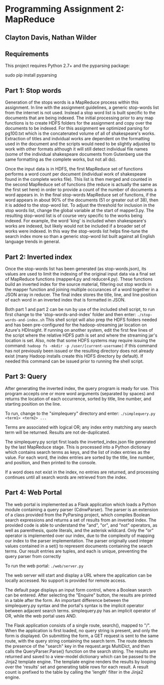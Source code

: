 Programming Assignment 2: MapReduce
===================================
Clayton Davis, Nathan Wilder
----------------------------

Requirements
------------
This project requires Python 2.7+ and the pyparsing package:

sudo pip install pyparsing



Part 1: Stop words
------------------
Generation of the stops words is a MapReduce process within this assignment. In line with the assignment guidelines, a generic stop-words list from the internet is not used. Instead a stop word list is built specific to the documents that are being indexed. The initial processing prior to any map functions is to create HDFS folders for the assignment and copy over the documents to be indexed. For this assignment we optimized parsing for pg100.txt which is the concatenated volume of all of shakespeare's works.  Extraction of titles and indvidual works are dependent on the formatting used in the document and the scripts would need to be slightly adjusted to work with other formats although it will still detect individual file names (some of the individual shakespeare documents from Gutenberg use the same formatting as the complete works, but not all do). 

Once the input data is in HDFS, the first MapReduce set of functions performs a word count per document (individual work of shakespeare found in the complete works file). This list is then merged and counted in the second MapReduce set of functions (the reduce is actually the same as the first set here) in order to provide a count of the number of documents a word appears in. In the final stop-words MapReduce set of functions, if the word appears in about 90% of the documents (51 or greater out of 38), then it is added to the stop-word list. To adjust the threshold for inclusion in the stop words list, change the global variable at the start of mapper3.py. The resulting stop-word list is of course very specific to the works being indexed. For example, the word 'king' is included when shakespeare's works are indexed, but likely would not be included if a broader set of works were indexed. In this way the stop-words list helps fine-tune the search index more so than a generic stop-word list built against all English language trends in general.

Part 2: Inverted index
----------------------
Once the stop-words list has been generated (as stop-words.json), its values are used to limit the indexing of the original input data via a final set of MapReduce functions (mapper4.py and reducer4.py).  These functions build an inverted index for the source material, filtering out stop words in the mapper function and joining multiple occurances of a word together in a JSON array in reducer.  The final index stores the title, line, and line position of each word in an inverted index that is formatted in JSON.

Both part 1 and part 2 can be run by use of the included shell script, to run first change to the 'stop-words-and-index' folder and then enter:
`./stop-words-and-index.sh`
This shell script will also prep the HDFS folders needed and has been pre-configured for the hadoop-streaming jar location on Azure's HDInsight. If running on another system, edit the first few lines of the script where the relative HDFS path is set and where the streaming jar's location is set. Also, note that some HDFS systems may require issuing the command:
`hadoop fs -mkdir -p /user/[current-username]`
if this command has not previously been issued or the resulting directory does not already exist (many Hadoop installs create this HDFS directory by default). If needed this command can be issued prior to running the shell script.

Part 3: Query
-------------
After generating the inverted index, the query program is ready for use.
This program accepts one or more word arguments (separated by spaces) and
returns the location of each occurrence, sorted by title, line number, and
starting position on the line.

To run, change to the "simplequery" directory and enter:
`./simplequery.py <term1> <term2> ...`

Terms are associated with logical OR; any index entry matching any search term
will be returned.  Results are not de-duplicated.

The simplequery.py script first loads the inverted_index.json file generated by
the last MapReduce stage.  This is processed into a Python dictionary which
contains search terms as keys, and the list of index entries as the value.
For each word, the index entries are sorted by the title, line number, and
position, and then printed to the console.

If a word does not exist in the index, no entries are returned, and processing
continues until all search words are retrieved from the index.


Part 4: Web Portal
------------------
The web portal is implemented as a Flask application which loads a Python module
containing a query parser (CdnwParser).  The parser is an extension of a class
provided from the PyParsing project, which compiles Boolean search expressions
and returns a set of results from an inverted index.  The provided code is able
to understand the "and", "or", and "not" operators, as well as parenthesis,
quote literals, and the asterisk wildcard.  Only the "or" operator is
implemented over our index, due to the complexity of mapping our index to the
parser implementation.  The parser originally used integer values contained in a
set() to represent documents containing the search terms.  Our result entries
are tuples, and each is unique, preventing the query parser from correctly

To run the web portal:
`./web/server.py`

The web server will start and display a URL where the application can be locally
accessed.  No support is provided for remote access.  

The default page displays an input form control, where a Boolean search can be
entered.  After selecting the "Enquire" button, the results are printed in a
table after the form.  An important difference between the simplequery.py syntax
and the portal's syntax is the implicit operator between adjacent search terms.
simplequery.py has an implicit operator of OR, while the web portal uses AND.

The Flask application consists of a single route, search(), mapped to "/".
When the application is first loaded, no query string is present, and only the
form is displayed.  On submitting the form, a GET request is sent to the same
route, with the query string containing the search term.  The route detects
the presence of the "search" key in the request.args MultiDict, and then calls
the QueryParser.Parse() function on the search string.  The results are returned
and saved to a view-model dictionary which can be passed to the Jinja2 template
engine.  The template engine renders the results by looping over the 'results'
set and generating table rows for each result.  A result count is prefixed to
the table by calling the 'length' filter in the Jinja2 engine.
